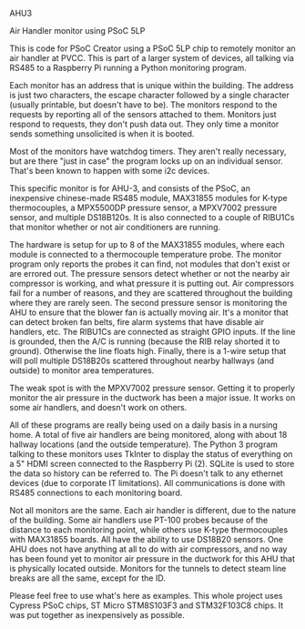 AHU3

Air Handler monitor using PSoC 5LP

This is code for PSoC Creator using a PSoC 5LP chip to remotely monitor an air handler at PVCC. This is part of a larger system of devices, all talking via RS485 to a Raspberry Pi running a Python monitoring program.

Each monitor has an address that is unique within the building. The address is just two characters, the escape character followed by a single character (usually printable, but doesn't have to be). The monitors respond to the requests by reporting all of the sensors attached to them. Monitors just respond to requests, they don't push data out. They only time a monitor sends something unsolicited is when it is booted.

Most of the monitors have watchdog timers. They aren't really necessary, but are there "just in case" the program locks up on an individual sensor. That's been known to happen with some i2c devices.

This specific monitor is for AHU-3, and consists of the PSoC, an inexpensive chinese-made RS485 module, MAX31855 modules for K-type thermocouples, a MPX5500DP pressure sensor, a MPXV7002 pressure sensor, and multiple DS18B120s. It is also connected to a couple of RIBU1Cs that monitor whether or not air conditioners are running.

The hardware is setup for up to 8 of the MAX31855 modules, where each module is connected to a thermocouple temperature probe. The monitor program only reports the probes it can find, not modules that don't exist or are errored out. The pressure sensors detect whether or not the nearby air compressor is working, and what pressure it is putting out. Air compressors fail for a number of reasons, and they are scattered throughout the building where they are rarely seen. The second pressure sensor is monitoring the AHU to ensure that the blower fan is actually moving air. It's a monitor that can detect broken fan belts, fire alarm systems that have disable air handlers, etc. The RIBU1Cs are connected as straight GPIO inputs. If the line is grounded, then the A/C is running (because the RIB relay shorted it to ground). Otherwise the line floats high. Finally, there is a 1-wire setup that will poll multiple DS18B20s scattered throughout nearby hallways (and outside) to monitor area temperatures.

The weak spot is with the MPXV7002 pressure sensor. Getting it to properly monitor the air pressure in the ductwork has been a major issue. It works on some air handlers, and doesn't work on others.

All of these programs are really being used on a daily basis in a nursing home. A total of five air handlers are being monitored, along with about 18 hallway locations (and the outside temperature). The Python 3 program talking to these monitors uses TkInter to display the status of everything on a 5" HDMI screen connected to the Raspberry Pi (2). SQLite is used to store the data so history can be referred to. The Pi doesn't talk to any ethernet devices (due to corporate IT limitations). All communications is done with RS485 connections to each monitoring board.

Not all monitors are the same. Each air handler is different, due to the nature of the building. Some air handlers use PT-100 probes because of the distance to each monitoring point, while others use K-type thermocouples with MAX31855 boards. All have the ability to use DS18B20 sensors. One AHU does not have anything at all to do with air compressors, and no way has been found yet to monitor air pressure in the ductwork for this AHU that is physically located outside. Monitors for the tunnels to detect steam line breaks are all the same, except for the ID.

Please feel free to use what's here as examples. This whole project uses Cypress PSoC chips, ST Micro STM8S103F3 and STM32F103C8 chips. It was put together as inexpensively as possible.
